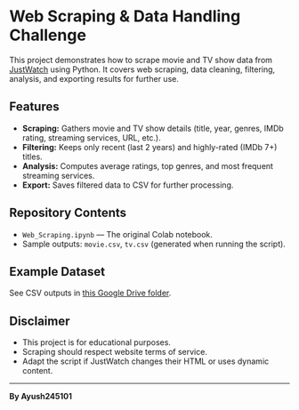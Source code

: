 # Web Scraping & Data Handling Challenge

This project demonstrates how to scrape movie and TV show data from [JustWatch](https://www.justwatch.com/in/movies?release_year_from=2000) using Python. It covers web scraping, data cleaning, filtering, analysis, and exporting results for further use.

## Features

- **Scraping:** Gathers movie and TV show details (title, year, genres, IMDb rating, streaming services, URL, etc.).
- **Filtering:** Keeps only recent (last 2 years) and highly-rated (IMDb 7+) titles.
- **Analysis:** Computes average ratings, top genres, and most frequent streaming services.
- **Export:** Saves filtered data to CSV for further processing.

## Repository Contents

- `Web_Scraping.ipynb` — The original Colab notebook.
- Sample outputs: `movie.csv`, `tv.csv` (generated when running the script).

## Example Dataset

See CSV outputs in [this Google Drive folder](https://drive.google.com/drive/folders/1cYQBrVvTwezfpCJvexvyPKZDFYvwCasP?usp=sharing).

## Disclaimer

- This project is for educational purposes.
- Scraping should respect website terms of service.
- Adapt the script if JustWatch changes their HTML or uses dynamic content.

---

**By Ayush245101**

